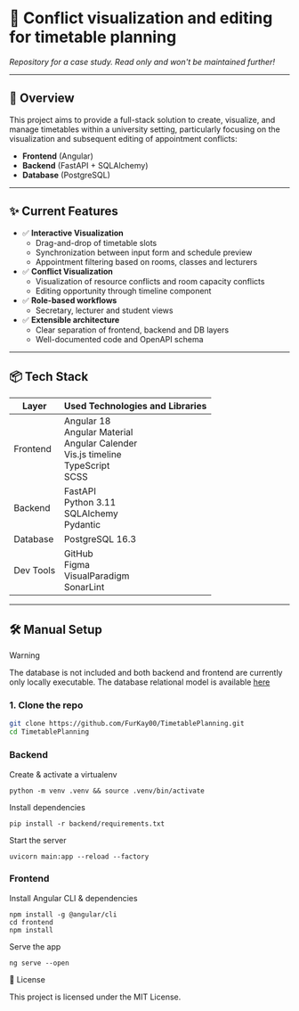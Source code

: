 # 📅 Conflict visualization and editing for timetable planning 

_Repository for a case study. Read only and won't be maintained further!_

---

## 🎯 Overview
This project aims to provide a full-stack solution to create, visualize, and manage timetables within a university setting, particularly focusing on the visualization and subsequent editing of appointment conflicts:
- **Frontend** (Angular)  
- **Backend** (FastAPI + SQLAlchemy)  
- **Database** (PostgreSQL)

---

## ✨ Current Features

- ✅ **Interactive Visualization**  
  - Drag-and-drop of timetable slots
  - Synchronization between input form and schedule preview   
  - Appointment filtering based on rooms, classes and lecturers
- ✅ **Conflict Visualization**
  - Visualization of resource conflicts and room capacity conflicts
  - Editing opportunity through timeline component
- ✅ **Role-based workflows**  
  - Secretary, lecturer and student views  
- ✅ **Extensible architecture**  
  - Clear separation of frontend, backend and DB layers  
  - Well-documented code and OpenAPI schema  

---

## 📦 Tech Stack

| Layer     | Used Technologies and Libraries                                       |
| --------- | ------------------------------------------------ |
| Frontend  | Angular 18 <br>Angular Material<br>Angular Calender<br>Vis.js timeline<br>TypeScript<br>SCSS               |
| Backend   | FastAPI<br>Python 3.11<br>SQLAlchemy<br>Pydantic       |
| Database  | PostgreSQL 16.3           |
| Dev Tools | GitHub<br>Figma<br>VisualParadigm<br>SonarLint     |

---

## 🛠 Manual Setup
> [!WARNING]
> The database is not included and both backend and frontend are currently only locally executable. The database relational model is available [here](https://github.com/FurKay00/TimetablePlanning/blob/main/docs/architecture/er_diagram.jpg)
### 1. Clone the repo  
```bash
git clone https://github.com/FurKay00/TimetablePlanning.git
cd TimetablePlanning
```

### Backend
Create & activate a virtualenv
```
python -m venv .venv && source .venv/bin/activate
```
Install dependencies
```
pip install -r backend/requirements.txt
```
Start the server
```
uvicorn main:app --reload --factory
```
### Frontend
Install Angular CLI & dependencies
```
npm install -g @angular/cli
cd frontend
npm install
```
Serve the app
```
ng serve --open
```

📄 License

This project is licensed under the MIT License.
